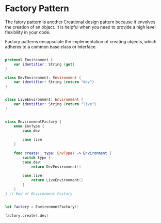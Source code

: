 # Factory Pattern

The fatory pattern is another Creational design pattern because it envolves the creation of an object. It is helpful when you need to provide a high level
flexibility in your code. 

Factory patterns encapsulate the implementation of creating objects, which adheres to a common base class or interface.

``` swift

protocol Environment {
    var identifier: String {get}
}

class DevEnvironment: Environment {
    var identifier: String {return "dev"}
}


class LiveEnvironment: Environment {
    var identifier: String {return "live"}
}


class EnvironmentFactory {
    enum EnvType {
        case dev
        
        case live
    }
    
    func create(_ type: EnvType) -> Environment {
        switch type {
        case.dev:
            return DevEnvironment()
            
        case.live:
            return LiveEnvironment()
        }
    }
} // End of Environment Factory


let factory = EnvironmentFactory()

factory.create(.dev)

```

